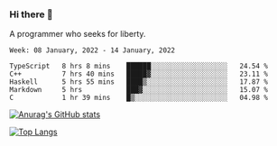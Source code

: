 ### Hi there 👋

<!--
**shejialuo/shejialuo** is a ✨ _special_ ✨ repository because its `README.md` (this file) appears on your GitHub profile.

Here are some ideas to get you started:

- 🔭 I’m currently working on ...
- 🌱 I’m currently learning ...
- 👯 I’m looking to collaborate on ...
- 🤔 I’m looking for help with ...
- 💬 Ask me about ...
- 📫 How to reach me: ...
- 😄 Pronouns: ...
- ⚡ Fun fact: ...
-->

A programmer who seeks for liberty.

<!--START_SECTION:waka-->
```text
Week: 08 January, 2022 - 14 January, 2022

TypeScript   8 hrs 8 mins    ██████░░░░░░░░░░░░░░░░░░░   24.54 % 
C++          7 hrs 40 mins   █████▓░░░░░░░░░░░░░░░░░░░   23.11 % 
Haskell      5 hrs 55 mins   ████▒░░░░░░░░░░░░░░░░░░░░   17.87 % 
Markdown     5 hrs           ███▓░░░░░░░░░░░░░░░░░░░░░   15.07 % 
C            1 hr 39 mins    █▒░░░░░░░░░░░░░░░░░░░░░░░   04.98 % 
```
<!--END_SECTION:waka-->

[![Anurag's GitHub stats](https://github-readme-stats.vercel.app/api?username=shejialuo&show_icons=true&theme=dracula)](https://github.com/anuraghazra/github-readme-stats)

[![Top Langs](https://github-readme-stats.vercel.app/api/top-langs/?username=shejialuo&layout=compact&hide=javascript,html,css,typescript,tex)](https://github.com/anuraghazra/github-readme-stats)
